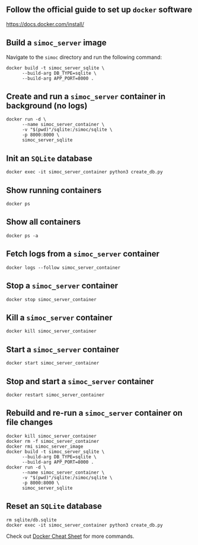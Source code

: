 ## Follow the official guide to set up `docker` software

https://docs.docker.com/install/

## Build a `simoc_server` image

Navigate to the `simoc` directory and run the following command:

```
docker build -t simoc_server_sqlite \
      --build-arg DB_TYPE=sqlite \
      --build-arg APP_PORT=8000 .
```

## Create and run a `simoc_server` container in background (no logs)

```
docker run -d \
      --name simoc_server_container \
      -v "$(pwd)"/sqlite:/simoc/sqlite \
      -p 8000:8000 \
      simoc_server_sqlite
```

## Init an `SQLite` database

```
docker exec -it simoc_server_container python3 create_db.py
```

## Show running containers

```
docker ps
```

## Show all containers

```
docker ps -a
```

## Fetch logs from a `simoc_server` container

```
docker logs --follow simoc_server_container
```

## Stop a `simoc_server` container

```
docker stop simoc_server_container
```

## Kill a `simoc_server` container

```
docker kill simoc_server_container
```

## Start a `simoc_server` container

```
docker start simoc_server_container
```

## Stop and start a `simoc_server` container

```
docker restart simoc_server_container
```

## Rebuild and re-run a `simoc_server` container on file changes

```
docker kill simoc_server_container
docker rm -f simoc_server_container
docker rmi simoc_server_image
docker build -t simoc_server_sqlite \
      --build-arg DB_TYPE=sqlite \
      --build-arg APP_PORT=8000 .
docker run -d \
      --name simoc_server_container \
      -v "$(pwd)"/sqlite:/simoc/sqlite \
      -p 8000:8000 \
      simoc_server_sqlite
```

## Reset an `SQLite` database

```
rm sqlite/db.sqlite
docker exec -it simoc_server_container python3 create_db.py
```

Check out [Docker Cheat Sheet](https://github.com/wsargent/docker-cheat-sheet) for more commands.
